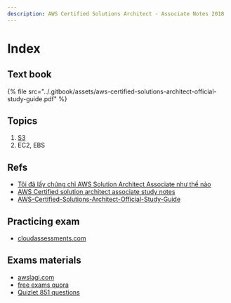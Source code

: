 ```yaml
---
description: AWS Certified Solutions Architect - Associate Notes 2018
---
```


# Index

## Text book

{% file src="../.gitbook/assets/aws-certified-solutions-architect-official-study-guide.pdf" %}

## Topics

1. [S3](s3.md)
2. EC2, EBS

## Refs

* [Tôi đã lấy chứng chỉ AWS Solution Architect Associate như thế nào](http://notcuder.com/toi-da-lay-chung-chi-aws-solutions-architect-associate-nhu-the-nao/)
* [AWS Certified solution architect associate study notes](http://mistwire.com/2016/05/aws-certified-solutions-architect-associate-study-notes/)
* [AWS-Certified-Solutions-Architect-Official-Study-Guide](./AWS-Certified-Solutions-Architect-Official-Study-Guide.pdf)

## Practicing exam

* [cloudassessments.com](https://www.cloudassessments.com/c/#/dashboard)

## Exams materials

* [awslagi.com](https://awslagi.com)
* [free exams quora](https://www.quora.com/Where-can-I-get-free-sample-questions-for-AWS-certification-exams)
* [Quizlet 851 questions](https://quizlet.com/194513754/aws-certified-solutions-architect-associate-practice-questions-flash-cards/)

